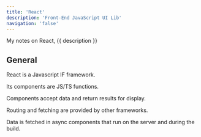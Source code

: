 ```yaml
---
title: 'React'
description: 'Front-End JavaScript UI Lib'
navigation: 'false'
---
```


My notes on React, {{ description }}

## General

React is a Javascript IF framework.

Its components are JS/TS functions.

Components accept data and return results for display.  

Routing and fetching are provided by other frameworks.  

Data is fetched in async components that run on the server and during the build.
